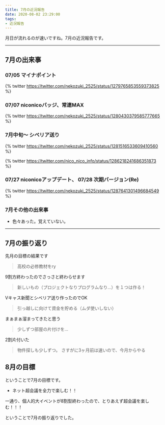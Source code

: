 ```yaml
---
title: 7月の近況報告
date: 2020-08-02 23:29:00
tags:
- 近況報告
---
```


月日が流れるのが速いですね。7月の近況報告です。

<!-- more -->

---

## 7月の出来事

### 07/05 マイナポイント

{% twitter https://twitter.com/nekozuki_2525/status/1279765853559373825 %}


### 07/07 niconicoバッジ、常連MAX

{% twitter https://twitter.com/nekozuki_2525/status/1280430379585777665 %}


### 7月中旬～ シベリア送り

{% twitter https://twitter.com/nekozuki_2525/status/1281516533609410560 %}

{% twitter https://twitter.com/nico_nico_info/status/1286218241686351873 %}

### 07/27 niconicoアップデート、 07/28 次期バージョン(Re)

{% twitter https://twitter.com/nekozuki_2525/status/1287641301496684549 %}

### 7月その他の出来事
- 色々あった。覚えていない。

---

## 7月の振り返り
先月の目標の結果です

> 高校の必修教材をry

9割方終わったのでさっさと終わらせます

> 新しいもの（プロジェクトなりプログラムなり…）を１つは作る！

Vキャス新聞とシベリア送り作ったのでOK

> 引っ越しに向けて資金を貯める（ムダ使いしない）

まぁまぁ溜まってきたと思う

> 少しずつ部屋の片付けを...

2割片付いた

> 物件探しも少しずつ。
さすがに3ヶ月前は速いので、今月からやる


## 8月の目標
ということで7月の目標です。

- ネット超会議を全力で楽しむ！！

一通り、個人的大イベントが8割型終わったので、とりあえず超会議を楽しむ！！！

ということで7月の振り返りでした。